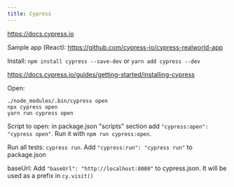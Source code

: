 ```yaml
---
title: Cypress
---
```


https://docs.cypress.io

Sample app (React): https://github.com/cypress-io/cypress-realworld-app

Install: `npm install cypress --save-dev` or `yarn add cypress --dev`

https://docs.cypress.io/guides/getting-started/installing-cypress

Open:

```
./node_modules/.bin/cypress open
npx cypress open
yarn run cypress open
```

Script to open: in package.json "scripts" section add `"cypress:open": "cypress open"`. Run it with `npm run cypress:open`.

Run all tests: `cypress run`. Add `"cypress:run": "cypress run"` to package.json

baseUrl: Add `"baseUrl": "http://localhost:8080"` to cypress.json. It will be used as a prefix in `cy.visit()`
